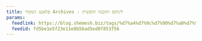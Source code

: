 ```yaml
---
title: פלאנט המקור Archives - לינוקס ותוכנה חופשית
params:
  feedlink: https://blog.shemesh.biz/tags/%d7%a4%d7%9c%d7%90%d7%a0%d7%98-%d7%94%d7%9e%d7%a7%d7%95%d7%a8/feed/
  feedid: fd5be1e5f23e11e8b56ad5ed0f853f56
---
```

